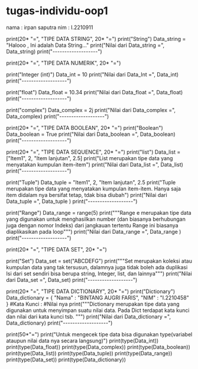 # tugas-individu-oop1
nama : irpan saputra
nim : I.2210911


print(20* "=", "TIPE DATA STRING", 20* "=")
print("String")
Data_string = "Halooo , Ini adalah Data String..."
print("Nilai dari Data_string =", Data_string)
print("-------------------")

print(20* "=", "TIPE DATA NUMERIK", 20* "=")

print("Integer (int)")
Data_int = 10
print("Nilai dari Data_Int =", Data_int)
print("-------------------")

print("float")
Data_float = 10.34
print("Nilai dari Data_float =", Data_float)
print("-------------------")

print("complex")
Data_complex = 2j
print("Nilai dari Data_complex =", Data_complex)
print("-------------------")

print(20* "=", "TIPE DATA BOOLEAN", 20* "=")
print("Boolean")
Data_boolean = True
print("Nilai dari Data_boolean =", Data_boolean)
print("-------------------")

print(20* "=", "TIPE DATA SEQUENCE", 20* "=")
print("list")
Data_list = ["Item1", 2, "Item lanjutan", 2.5]
print("List merupakan tipe data yang menyatakan kumpulan item-item")
print("Nilai dari Data_list =", Data_list)
print("-------------------")

print("Tuple")
Data_tuple = "Item1", 2, "Item lanjutan", 2.5
print("Tuple merupakan tipe data yang menyatakan kumpulan item-item. Hanya saja item didalam nya bersifat tetap, tdak bisa diubah")
print("Nilai dari Data_tuple =", Data_tuple )
print("-------------------")

print("Range")
Data_range = range(5)
print("""Range e merupakan tipe data yang digunakan untuk menghasilkan number (dan biasanya berhubungan juga dengan nomor Indeks) dari jangkauan tertentu
Range ini biasanya diaplikasikan pada loop""")
print("Nilai dari Data_range =", Data_range )
print("-------------------")


print(20* "=", "TIPE DATA SET", 20* "=")

print("Set")
Data_set = set("ABCDEFG")
print("""Set merupakan koleksi atau kumpulan data yang tak tersusun, dalamnya juga tidak boleh ada duplikasi
Isi dari set sendiri bisa berupa string, Integer, list, dan lainnya""")
print("Nilai dari Data_set =", Data_set)
print("-------------------")

print(20* "=", "TIPE DATA DICTIONARY", 20* "=")
print("Dictionary")
Data_dictionary = {
    "Nama"  : "BINTANG AUGRI FARIS",
    "NIM"   : "I.2210458"
} #Kata Kunci  : #Nilai nya 
print("""Dictionary merupakan tipe data yang digunakan untuk menyimpan suatu nilai data. Pada Dict terdapat kata kunci dan nilai dari kata kunci tsb. """)
print("Nilai dari Data_dictionary =", Data_dictionary)
print("-------------------")

print(50*"=")
print("Untuk mengecek tipe data bisa digunakan type(variabel ataupun nilai data nya secara langsung)")
print(type(Data_int))
print(type(Data_float))
print(type(Data_complex))
print(type(Data_boolean))
print(type(Data_list))
print(type(Data_tuple))
print(type(Data_range))
print(type(Data_set))
print(type(Data_dictionary))
